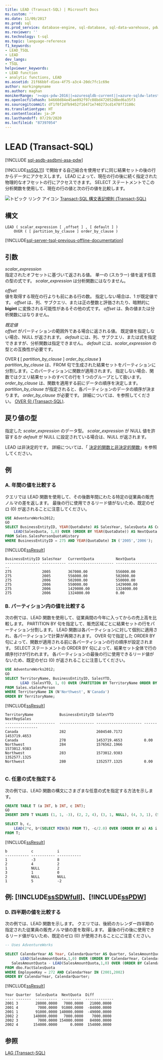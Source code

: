 ```yaml
---
title: LEAD (Transact-SQL) | Microsoft Docs
ms.custom: ''
ms.date: 11/09/2017
ms.prod: sql
ms.prod_service: database-engine, sql-database, sql-data-warehouse, pdw
ms.reviewer: ''
ms.technology: t-sql
ms.topic: language-reference
f1_keywords:
- LEAD_TSQL
- LEAD
dev_langs:
- TSQL
helpviewer_keywords:
- LEAD function
- analytic functions, LEAD
ms.assetid: 21f66bbf-d1ea-4f75-a3c4-20dc7fc1c69e
author: markingmyname
ms.author: maghan
monikerRange: '>=aps-pdw-2016||=azuresqldb-current||=azure-sqldw-latest||>=sql-server-2016||=sqlallproducts-allversions||>=sql-server-linux-2017||=azuresqldb-mi-current'
ms.openlocfilehash: b4660d84e45ae092f97c08bd472052d8ed6a35f3
ms.sourcegitcommit: df1f0f2dfb9452f16471e740273cd1478ff3100c
ms.translationtype: HT
ms.contentlocale: ja-JP
ms.lasthandoff: 07/29/2020
ms.locfileid: "87397054"
---
```

# <a name="lead-transact-sql"></a>LEAD (Transact-SQL)
[!INCLUDE [sql-asdb-asdbmi-asa-pdw](../../includes/applies-to-version/sql-asdb-asdbmi-asa-pdw.md)]

  [!INCLUDE[ssSQL11](../../includes/sssql11-md.md)] で開始する自己結合を使用せずに同じ結果セットの後の行からデータにアクセスします。 LEAD によって、現在の行の後に続く指定された物理的なオフセットの行にアクセスできます。 SELECT ステートメントでこの分析関数を使用して、現在の行の値と次の行の値を比較します。  
  
 ![トピック リンク アイコン](../../database-engine/configure-windows/media/topic-link.gif "トピック リンク アイコン") [Transact-SQL 構文表記規則 &#40;Transact-SQL&#41;](../../t-sql/language-elements/transact-sql-syntax-conventions-transact-sql.md)  
  
## <a name="syntax"></a>構文  
  
```  
LEAD ( scalar_expression [ ,offset ] , [ default ] )   
    OVER ( [ partition_by_clause ] order_by_clause )  
```  
  
[!INCLUDE[sql-server-tsql-previous-offline-documentation](../../includes/sql-server-tsql-previous-offline-documentation.md)]

## <a name="arguments"></a>引数
 *scalar_expression*  
 指定されたオフセットに基づいて返される値。 単一の (スカラー) 値を返す任意の型の式です。 *scalar_expression* は分析関数にはなりません。  
  
 *offset*  
 値を取得する現在の行よりも前にある行の数。 指定しない場合は、1 が既定値です。 *offset* は、列、サブクエリ、または正の整数と評価されたり、暗黙的に **bigint** に変換される可能性があるその他の式です。 *offset* は、負の値または分析関数にはなりません。  
  
 *既定値*  
 *offset* がパーティションの範囲外である場合に返される値。 既定値を指定しない場合、NULL が返されます。 *default* には、列、サブクエリ、または式を指定できますが、分析関数は指定できません。 *default* には、*scalar_expression* の型との互換性が必要です。
  
 OVER **(** [ _partition\_by\_clause_ ] _order\_by\_clause_ **)**  
 *partition_by_clause* は、FROM 句で生成された結果セットをパーティションに分割します。このパーティションに関数が適用されます。 指定しない場合、関数ではクエリ結果セットのすべての行を 1 つのグループとして扱います。 *order_by_clause* は、関数を適用する前にデータの順序を決定します。 *partition_by_clause* が指定されると、各パーティションのデータの順序が決まります。 *order_by_clause* が必要です。 詳細については、を参照してください。 [OVER 句 &#40;Transact-SQL&#41;](../../t-sql/queries/select-over-clause-transact-sql.md).  
  
## <a name="return-types"></a>戻り値の型  
 指定した *scalar_expression* のデータ型。 *scalar_expression* が NULL 値を許容するか *default* が NULL に設定されている場合は、NULL が返されます。  
  
 LEAD は非決定的です。 詳細については、「 [決定的関数と非決定的関数](../../relational-databases/user-defined-functions/deterministic-and-nondeterministic-functions.md)」を参照してください。  
  
## <a name="examples"></a>例  
  
### <a name="a-compare-values-between-years"></a>A. 年間の値を比較する  
 クエリでは LEAD 関数を使用して、その後数年間にわたる特定の従業員の販売ノルマの差を返します。 最後の行に使用できるリード値がないため、既定のゼロ (0) が返されることに注意してください。  
  
```sql  
USE AdventureWorks2012;  
GO  
SELECT BusinessEntityID, YEAR(QuotaDate) AS SalesYear, SalesQuota AS CurrentQuota,   
    LEAD(SalesQuota, 1,0) OVER (ORDER BY YEAR(QuotaDate)) AS NextQuota  
FROM Sales.SalesPersonQuotaHistory  
WHERE BusinessEntityID = 275 AND YEAR(QuotaDate) IN ('2005','2006');  
```  
  
 [!INCLUDE[ssResult](../../includes/ssresult-md.md)]  
  
```  
BusinessEntityID SalesYear   CurrentQuota          NextQuota  
---------------- ----------- --------------------- ---------------------  
275              2005        367000.00             556000.00  
275              2005        556000.00             502000.00  
275              2006        502000.00             550000.00  
275              2006        550000.00             1429000.00  
275              2006        1429000.00            1324000.00  
275              2006        1324000.00            0.00  
```  
  
### <a name="b-compare-values-within-partitions"></a>B. パーティション内の値を比較する  
 次の例では、LEAD 関数を使用して、従業員間の今年に入ってからの売上高を比較します。 PARTITION BY 句を指定して、販売区域ごとに結果セットの行をパーティション分割します。 LEAD 関数は各パーティションに対して個別に適用され、各パーティションで計算が再開されます。 OVER 句で指定した ORDER BY 句によって、関数が適用される前に各パーティションの行の順序が設定されます。 SELECT ステートメントの ORDER BY 句によって、結果セット全体で行の順序付けが行われます。 各パーティションの最後の行に使用できるリード値がないため、既定のゼロ (0) が返されることに注意してください。  
  
```sql  
USE AdventureWorks2012;  
GO  
SELECT TerritoryName, BusinessEntityID, SalesYTD,   
       LEAD (SalesYTD, 1, 0) OVER (PARTITION BY TerritoryName ORDER BY SalesYTD DESC) AS NextRepSales  
FROM Sales.vSalesPerson  
WHERE TerritoryName IN (N'Northwest', N'Canada')   
ORDER BY TerritoryName;  
```  
  
 [!INCLUDE[ssResult](../../includes/ssresult-md.md)]  
  
```   
TerritoryName            BusinessEntityID SalesYTD              NextRepSales  
-----------------------  ---------------- --------------------- ---------------------  
Canada                   282              2604540.7172          1453719.4653  
Canada                   278              1453719.4653          0.00  
Northwest                284              1576562.1966          1573012.9383  
Northwest                283              1573012.9383          1352577.1325  
Northwest                280              1352577.1325          0.00  
  
```  
  
### <a name="c-specifying-arbitrary-expressions"></a>C. 任意の式を指定する  
 次の例では、LEAD 関数の構文にさまざまな任意の式を指定する方法を示します。  
  
```sql  
CREATE TABLE T (a INT, b INT, c INT);   
GO  
INSERT INTO T VALUES (1, 1, -3), (2, 2, 4), (3, 1, NULL), (4, 3, 1), (5, 2, NULL), (6, 1, 5);   
  
SELECT b, c,   
    LEAD(2*c, b*(SELECT MIN(b) FROM T), -c/2.0) OVER (ORDER BY a) AS i  
FROM T;  
```  
  
 [!INCLUDE[ssResult](../../includes/ssresult-md.md)]  
  
```  
b           c           i  
----------- ----------- -----------  
1           -3          8  
2           4           2  
1           NULL        2  
3           1           0  
2           NULL        NULL  
1           5           -2  
```  
  
## <a name="examples-sssdwfull-and-sspdw"></a>例: [!INCLUDE[ssSDWfull](../../includes/sssdwfull-md.md)]、[!INCLUDE[ssPDW](../../includes/sspdw-md.md)]  
  
### <a name="d-compare-values-between-quarters"></a>D. 四半期の値を比較する  
 次の例では、LEAD 関数を示します。 クエリでは、後続のカレンダー四半期の指定された従業員の販売ノルマ値の差を取得します。 最後の行の後に使用できるリード値がないため、既定のゼロ (0) が使用されることにご注意ください。  
  
```sql  
-- Uses AdventureWorks  
  
SELECT CalendarYear AS Year, CalendarQuarter AS Quarter, SalesAmountQuota AS SalesQuota,  
       LEAD(SalesAmountQuota,1,0) OVER (ORDER BY CalendarYear, CalendarQuarter) AS NextQuota,  
   SalesAmountQuota - LEAD(SalesAmountQuota,1,0) OVER (ORDER BY CalendarYear, CalendarQuarter) AS Diff  
FROM dbo.FactSalesQuota  
WHERE EmployeeKey = 272 AND CalendarYear IN (2001,2002)  
ORDER BY CalendarYear, CalendarQuarter;  
```  
  
 [!INCLUDE[ssResult](../../includes/ssresult-md.md)]  
  
 ```
Year Quarter  SalesQuota  NextQuota  Diff  
---- -------  ----------  ---------  -------------  
2001 3        28000.0000   7000.0000   21000.0000 
2001 4         7000.0000  91000.0000  -84000.0000  
2001 1        91000.0000 140000.0000  -49000.0000  
2002 2       140000.0000   7000.0000    7000.0000  
2002 3         7000.0000 154000.0000   84000.0000  
2002 4       154000.0000      0.0000  154000.0000
```  
  
## <a name="see-also"></a>参照  
 [LAG &#40;Transact-SQL&#41;](../../t-sql/functions/lag-transact-sql.md)  
  
  



